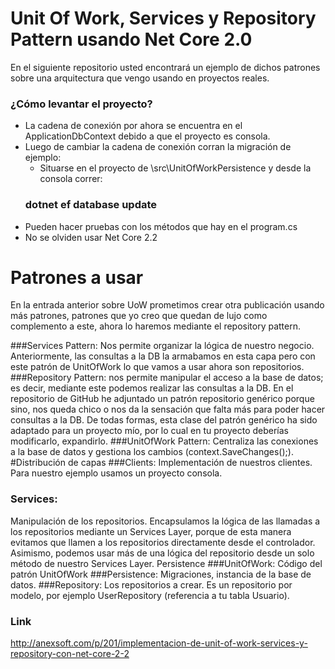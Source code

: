 # Unit Of Work, Services y Repository Pattern usando Net Core 2.0
En el siguiente repositorio usted encontrará un ejemplo de dichos patrones sobre una arquitectura que vengo usando en proyectos reales.

### ¿Cómo levantar el proyecto?
* La cadena de conexión por ahora se encuentra en el ApplicationDbContext debido a que el proyecto es consola.
* Luego de cambiar la cadena de conexión corran la migración de ejemplo:
	* Situarse en el proyecto de \src\UnitOfWorkPersistence y desde la consola correr: 
	### dotnet ef database update
* Pueden hacer pruebas con los métodos que hay en el program.cs
* No se olviden usar Net Core 2.2


# Patrones a usar
En la entrada anterior sobre UoW prometimos crear otra publicación usando más patrones, patrones que yo creo que quedan de lujo como complemento a este, ahora lo haremos mediante el repository pattern.

###Services Pattern:
Nos permite organizar la lógica de nuestro negocio. Anteriormente, las consultas a la DB la armabamos en esta capa pero con este patrón de UnitOfWork lo que vamos a usar ahora son repositorios.
###Repository Pattern: 
nos permite manipular el acceso a la base de datos; es decir, mediante este podemos realizar las consultas a la DB.
En el repositorio de GitHub he adjuntado un patrón repositorio genérico porque sino, nos queda chico o nos da la sensación que falta más para poder hacer consultas a la DB. De todas formas, esta clase del patrón genérico ha sido adaptado para un proyecto mío, por lo cual en tu proyecto deberías modificarlo, expandirlo.
###UnitOfWork Pattern:
Centraliza las conexiones a la base de datos y gestiona los cambios (context.SaveChanges();).
#Distribución de capas
###Clients:
Implementación de nuestros clientes. Para nuestro ejemplo usamos un proyecto consola.
### Services:
Manipulación de los repositorios. Encapsulamos la lógica de las llamadas a los repositorios mediante un Services Layer, porque de esta manera evitamos que llamen a los repositorios directamente desde el controlador. Asimismo, podemos usar más de una lógica del repositorio desde un solo método de nuestro Services Layer.
Persistence
###UnitOfWork: 
Código del patrón UnitOfWork
###Persistence:
Migraciones, instancia de la base de datos.
###Repository: 
Los repositorios a crear. Es un repositorio por modelo, por ejemplo UserRepository (referencia a tu tabla Usuario).

### Link
http://anexsoft.com/p/201/implementacion-de-unit-of-work-services-y-repository-con-net-core-2-2



